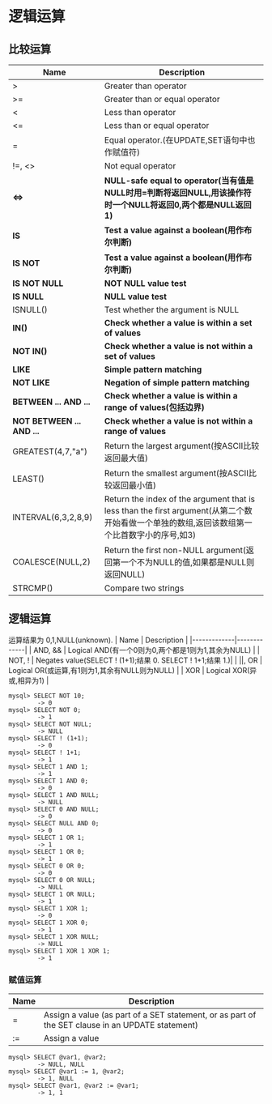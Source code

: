 逻辑运算
===============
## 比较运算
| Name	        | Description |
|---------------|---------------|
| >	                | Greater than operator |
| >=	            | Greater than or equal operator |
| <	                | Less than operator |
| <=	            | Less than or equal operator |
| =	                | Equal operator.(在UPDATE,SET语句中也作赋值符) |
| !=, <>	        | Not equal operator |
| **<=>**	        | **NULL-safe equal to operator(当有值是NULL时用=判断将返回NULL,用该操作符时一个NULL将返回0,两个都是NULL返回1)** |
| **IS**	        | **Test a value against a boolean(用作布尔判断)** |
| **IS NOT**	        | **Test a value against a boolean(用作布尔判断)** |
| **IS NOT NULL**	    | **NOT NULL value test** |
| **IS NULL**	        | **NULL value test** |
| ISNULL()	        | Test whether the argument is NULL |
| **IN()**	            | **Check whether a value is within a set of values** |
| **NOT IN()**	        | **Check whether a value is not within a set of values** |
| **LIKE**	            | **Simple pattern matching** |
| **NOT LIKE**	        | **Negation of simple pattern matching** |
| **BETWEEN ... AND ...** | **Check whether a value is within a range of values(包括边界)** |
| **NOT BETWEEN ... AND ...** | **Check whether a value is not within a range of values** |
| GREATEST(4,7,"a")	| Return the largest argument(按ASCII比较返回最大值) |
| LEAST()	        | Return the smallest argument(按ASCII比较返回最小值) |
| INTERVAL(6,3,2,8,9) | Return the index of the argument that is less than the first argument(从第二个数开始看做一个单独的数组,返回该数组第一个比首数字小的序号,如3) |
| COALESCE(NULL,2)	| Return the first non-NULL argument(返回第一个不为NULL的值,如果都是NULL则返回NULL) | |
| STRCMP()	        | Compare two strings |

## 逻辑运算
运算结果为 0,1,NULL(unknown).
| Name	       | Description |
|-------------|-------------|
| AND, &&	    | Logical AND(有一个0则为0,两个都是1则为1,其余为NULL) |
| NOT, !	    | Negates value(SELECT ! (1+1);结果 0. SELECT ! 1+1;结果 1.)|
| \|\|, OR	  | Logical OR(或运算,有1则为1,其余有NULL则为NULL) |
| XOR	        | Logical XOR(异或,相异为1) |

    mysql> SELECT NOT 10;
            -> 0
    mysql> SELECT NOT 0;
            -> 1
    mysql> SELECT NOT NULL;
            -> NULL
    mysql> SELECT ! (1+1);
            -> 0
    mysql> SELECT ! 1+1;
            -> 1
    mysql> SELECT 1 AND 1;
            -> 1
    mysql> SELECT 1 AND 0;
            -> 0
    mysql> SELECT 1 AND NULL;
            -> NULL
    mysql> SELECT 0 AND NULL;
            -> 0
    mysql> SELECT NULL AND 0;
            -> 0
    mysql> SELECT 1 OR 1;
            -> 1
    mysql> SELECT 1 OR 0;
            -> 1
    mysql> SELECT 0 OR 0;
            -> 0
    mysql> SELECT 0 OR NULL;
            -> NULL
    mysql> SELECT 1 OR NULL;
            -> 1
    mysql> SELECT 1 XOR 1;
            -> 0
    mysql> SELECT 1 XOR 0;
            -> 1
    mysql> SELECT 1 XOR NULL;
            -> NULL
    mysql> SELECT 1 XOR 1 XOR 1;
            -> 1

### 赋值运算
| Name | Description |
|------|--------------|
| =	  | Assign a value (as part of a SET statement, or as part of the SET clause in an UPDATE statement) |
| :=  | Assign a value |

    mysql> SELECT @var1, @var2;
            -> NULL, NULL
    mysql> SELECT @var1 := 1, @var2;
            -> 1, NULL
    mysql> SELECT @var1, @var2 := @var1;
            -> 1, 1
